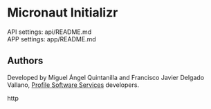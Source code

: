 # Micronaut Initializr

API settings: api/README.md  
APP settings: app/README.md

## Authors

Developed by Miguel Ángel Quintanilla and Francisco Javier Delgado Vallano, [Profile Software Services](https://www.profile.es) developers.

http